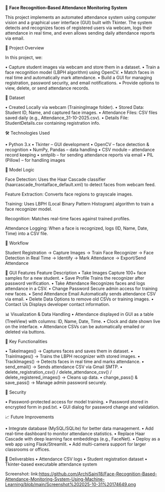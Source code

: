 🎯 **Face Recognition–Based Attendance Monitoring System**

This project implements an automated attendance system using computer vision and a graphical user interface (GUI) built with Tkinter. 
The system detects and recognizes faces of registered users via webcam, logs their attendance in real time, and even allows sending daily attendance reports via email.

📌 Project Overview

In this project, we:

• Capture student images via webcam and store them in a dataset.
• Train a face recognition model (LBPH algorithm) using OpenCV.
• Match faces in real time and automatically mark attendance.
• Build a GUI for managing registration, password security, and email notifications.
• Provide options to view, delete, or send attendance records.

📂 Dataset

• Created Locally via webcam (TrainingImage folder).
• Stored Data: Student ID, Name, and captured face images.
• Attendance Files: CSV files saved daily (e.g., Attendance_31-10-2025.csv).
• Details File: StudentDetails.csv containing registration info.

🛠️ Technologies Used

• Python 3.x
• Tkinter – GUI development
• OpenCV – face detection & recognition
• NumPy, Pandas – data handling
• CSV module – attendance record keeping
• smtplib – for sending attendance reports via email
• PIL (Pillow) – for handling images

🤖 Model Logic

Face Detection: Uses the Haar Cascade classifier (haarcascade_frontalface_default.xml) to detect faces from webcam feed.

Feature Extraction: Converts face regions to grayscale images.

Training: Uses LBPH (Local Binary Pattern Histogram) algorithm to train a face recognizer model.

Recognition: Matches real-time faces against trained profiles.

Attendance Logging: When a face is recognized, logs (ID, Name, Date, Time) into a CSV file.

🧭 Workflow

Student Registration → Capture Images → Train Face Recognizer →
Face Detection in Real Time → Identify → Mark Attendance →
Export/Send Attendance

💼 GUI Features
Feature	Description
• Take Images	Capture 100+ face samples for a new student.
• Save Profile	Trains the recognizer after password verification.
• Take Attendance	Recognizes faces and logs attendance in a CSV.
• Change Password	Secure admin access for training new faces.
• Send Attendance Email	Automatically sends attendance CSV via email.
• Delete Data	Options to remove old CSVs or training images.
• Contact Us	Displays developer contact information.

📊 Visualization & Data Handling
• Attendance displayed in GUI as a table (TreeView) with columns: ID, Name, Date, Time.
• Clock and date shown live on the interface.
• Attendance CSVs can be automatically emailed or deleted via buttons.

🧩 Key Functionalities

• TakeImages() → Captures faces and saves them in dataset.
• TrainImages() → Trains the LBPH recognizer with stored images.
• TrackImages() → Detects faces in real time and marks attendance.
• send_email() → Sends attendance CSV via Gmail SMTP.
• delete_registration_csv() / delete_attendance_csv() / delete_registered_images() → Cleans up data.
• change_pass() & save_pass() → Manage admin password securely.

🔐 Security

• Password-protected access for model training.
• Password stored in encrypted form in psd.txt.
• GUI dialog for password change and validation.

📈 Future Improvements

• Integrate database (MySQL/SQLite) for better data management.
• Add real-time dashboard to monitor attendance statistics.
• Replace Haar Cascade with deep learning face embeddings (e.g., FaceNet).
• Deploy as a web app using Flask/Streamlit.
• Add multi-camera support for larger classrooms or offices.

🧾 Deliverables
• Attendance CSV logs
• Student registration dataset
• Tkinter-based executable attendance system

Screenshot:
link:https://github.com/ArchiSaini18/Face-Recognition-Based-Attendance-Monitoring-System-Using-Machine-Learning/blob/main/Screenshot%202025-10-31%20174649.png
